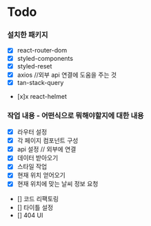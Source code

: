 # Todo

### 설치한 패키지

- [x] react-router-dom
- [x] styled-components
- [x] styled-reset
- [x] axios //외부 api 연결에 도움을 주는 것
- [x] tan-stack-query
- [x]x react-helmet

### 작업 내용 - 어떤식으로 뭐해야할지에 대한 내용

- [x] 라우터 설정
- [x] 각 페이지 컴포넌트 구성
- [x] api 설정 // 외부에 연결
- [x] 데이터 받아오기
- [x] 스타일 작업
- [x] 현재 위치 얻어오기
- [x] 현재 위치에 맞는 날씨 정보 요청
- [] 코드 리팩토링
- [] 타이틀 설정
- [] 404 UI
